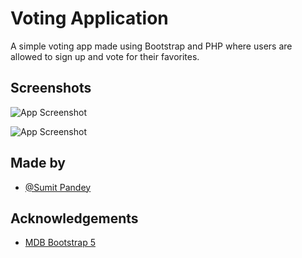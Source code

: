 
# Voting Application

A simple voting app made using Bootstrap and PHP where users are allowed to sign up and vote for their favorites.


## Screenshots

![App Screenshot](https://github.com/Sumit063/Voting-Application/assets/93856288/d9b70e04-cd73-417b-b170-d28259fa98f2)

![App Screenshot](https://github.com/Sumit063/Voting-Application/assets/93856288/ac765174-daac-4671-81d6-5998c37c3a38)
## Made by

- [@Sumit Pandey](https://www.github.com/sumit063)


## Acknowledgements

 - [MDB Bootstrap 5](https://mdbootstrap.com/)

